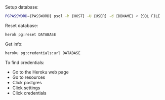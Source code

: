 Setup database:

```sh
PGPASSWORD={PASSWORD} psql -h {HOST} -U {USER} -d {DBNAME} < {SQL FILE PATH}
```

Reset database:

```sh
herok pg:reset DATABASE
```

Get info:

```sh
heroku pg:credentials:url DATABASE
```

To find credentials:

- Go to the Heroku web page
- Go to resources
- Click postgres
- Click settings
- Click credentials
